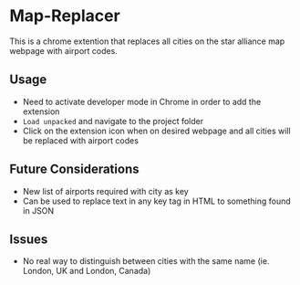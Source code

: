 # Map-Replacer

This is a chrome extention that replaces all cities on the star alliance map webpage with airport codes. 

## Usage

* Need to activate developer mode in Chrome in order to add the extension
* `Load unpacked` and navigate to the project folder
* Click on the extension icon when on desired webpage and all cities will be replaced with airport codes

## Future Considerations
* New list of airports required with city as key
* Can be used to replace text in any key tag in HTML to something found in JSON

## Issues
* No real way to distinguish between cities with the same name (ie. London, UK and London, Canada)
